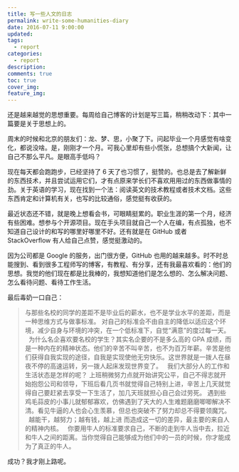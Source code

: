```yaml
---
title: 写一些人文的日志
permalink: write-some-humanities-diary
date: 2016-07-11 9:00:00
updated:
tags:
  - report
categories:
  - report
description:
comments: true
toc: true
cover_img:
feature_img:
---
```


还是越来越觉的思想重要。每周给自己博客的计划是写三篇，稍稍改动下：其中一篇要是关于思想上的。

周末的时候和北京的朋友们：龙、梦、思，小聚了下。问起毕业一个月感觉有啥变化，都说没啥。是，刚刚才一个月。可我心里却有些小慌张，总想搞个大新闻，让自己不那么平凡。是眼高手低吗？

<!-- more -->

现在每天都会跑跑步，已经坚持了 6 天了也习惯了，挺赞的。也总是去了解新鲜的东西技术，并且尝试运用它们，才有点原来学长们不喜欢用用过的东西做事情的劲。关于英语的学习，现在找到一个法：阅读英文的技术教程或者技术文档。这些东西肯定和计算机有关，也写的比较通俗，感觉挺有收获的。

最近状态还不错，就是晚上想看会书，可眼睛挺累的。职业生涯的第一个月，经济有些困难。想参与个开源项目。现在手头项目就自己一个人在编，有点孤独，也不知道自己设计的和写的哪里好哪里不好。还有就是在 GitHub 或者 StackOverflow 有人给自己点赞，感觉挺激动的。

因为公司都是 Google 的服务，出门很方便，GitHub 也用的越来越多。时不时总能搜到、看到很多工程师写的博客，有教程、有分享，还有我最喜欢看的：他们的思想。我觉的他们现在都是比我棒的，我想知道他们是怎么想的、怎么解决问题、怎么看待问题、看待工作生活。

最后毒奶一口自己：

> 与那些名校的同学的差距不是毕业后的薪水，也不是学业水平的差距，而是一种思维方式与做事标准。
> 对自己的标准会不由自主的降低以适应这个环境，减少自身与环境的冲突，在一个低标准下，自觉“满意”的度过每一天。
> &nbsp;
> 为什么名企喜欢要名校的学生？其实名企要的不是多么高的 GPA 成绩，而是一种内在的精神状态。他们的辛苦不叫辛苦，也不为百万年薪。辛苦是他们获得自我实现的途径，自我是实现使他无穷快乐。这世界就是一拨人在昼夜不停的高速运转，另一拨人起床发现世界变了。
> &nbsp;
> 我们大部分人的工作和生活状态是怎样的呢？
> 上班稍微努力点就开始讲究公平，自己不得志就开始抱怨公司和领导，下班后看几页书就觉得自己特别上进，辛苦上几天就觉得自己要赶紧去享受一下生活了，加几天班就担心自己会过劳死。
> 遇到些鸡毛蒜皮的小事儿就郁郁寡欢，仿佛遇到了天大的人生难题磨磨唧唧解决不清。看见牛逼的人也会心生羡慕，但总也突破不了努力却总不得要领魔咒。
> &nbsp;
> 越能干，越努力；越有钱，越上进
> 而造成这一切的差异，最主要的来自人的精神内核。
> &nbsp;
> 你要用牛人的标准要求自己，不断的走到牛人当中去，拉近和牛人之间的距离。当你觉得自己能够成为他们中的一员的时候，你才能成为了真正的牛人。

成功？我才刚上路呢。
